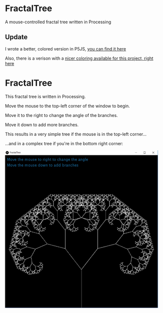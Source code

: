 # FractalTree

A mouse-controlled fractal tree written in Processing

## Update
I wrote a better, colored version in P5JS, [you can find it here](https://github.com/johnnyawesome/FractalTreeP5JS)

Also, there is a verison with a [nicer coloring available for this project, right here](https://github.com/johnnyawesome/FractalTreeLeafsP5JS)


# FractalTree

This fractal tree is written in Processing.

Move the mouse to the top-left corner of the window to begin.

Move it to the right to change the angle of the branches.

Move it down to add more branches.

This results in a very simple tree if the mouse is in the top-left corner...

...and in a complex tree if you're in the bottom right corner:

![FractalTreeImage](https://github.com/johnnyawesome/FractalTree/blob/master/FractalTreeImage.jpg)



